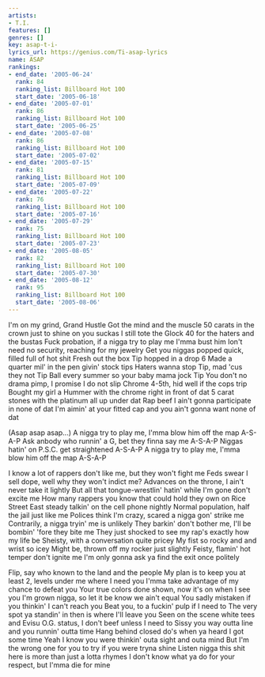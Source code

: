 ```yaml
---
artists:
- T.I.
features: []
genres: []
key: asap-t-i-
lyrics_url: https://genius.com/Ti-asap-lyrics
name: ASAP
rankings:
- end_date: '2005-06-24'
  rank: 84
  ranking_list: Billboard Hot 100
  start_date: '2005-06-18'
- end_date: '2005-07-01'
  rank: 86
  ranking_list: Billboard Hot 100
  start_date: '2005-06-25'
- end_date: '2005-07-08'
  rank: 86
  ranking_list: Billboard Hot 100
  start_date: '2005-07-02'
- end_date: '2005-07-15'
  rank: 81
  ranking_list: Billboard Hot 100
  start_date: '2005-07-09'
- end_date: '2005-07-22'
  rank: 76
  ranking_list: Billboard Hot 100
  start_date: '2005-07-16'
- end_date: '2005-07-29'
  rank: 75
  ranking_list: Billboard Hot 100
  start_date: '2005-07-23'
- end_date: '2005-08-05'
  rank: 82
  ranking_list: Billboard Hot 100
  start_date: '2005-07-30'
- end_date: '2005-08-12'
  rank: 95
  ranking_list: Billboard Hot 100
  start_date: '2005-08-06'
---
```

I'm on my grind, Grand Hustle
Got the mind and the muscle
50 carats in the crown just to shine on you suckas
I still tote the Glock 40 for the haters and the bustas
Fuck probation, if a nigga try to play me I'mma bust him
Ion't need no security, reaching for my jewelry
Get you niggas popped quick, filled full of hot shit
Fresh out the box Tip hopped in a drop 6
Made a quarter mil' in the pen givin' stock tips
Haters wanna stop Tip, mad 'cus they not Tip
Ball every summer so your baby mama jock Tip
You don't no drama pimp, I promise I do not slip
Chrome 4-5th, hid well if the cops trip
Bought my girl a Hummer with the chrome right in front of dat
5 carat stones with the platinum all up under dat
Rap beef I ain't gonna participate in none of dat
I'm aimin' at your fitted cap and you ain't gonna want none of dat


(Asap asap asap...)
A nigga try to play me, I'mma blow him off the map A-S-A-P
Ask anbody who runnin' a G, bet they finna say me A-S-A-P
Niggas hatin' on P.S.C. get straightened A-S-A-P
A nigga try to play me, I'mma blow him off the map A-S-A-P


I know a lot of rappers don't like me, but they won't fight me
Feds swear I sell dope, well why they won't indict me?
Advances on the throne, I ain't never take it lightly
But all that tongue-wrestlin' hatin' while I'm gone don't excite me
How many rappers you know that could hold they own on Rice Street
East steady talkin' on the cell phone nightly
Normal population, half the jail just like me
Polices think I'm crazy, scared a nigga gon' strike me
Contrarily, a nigga tryin' me is unlikely
They barkin' don't bother me, I'll be bombin' 'fore they bite me
They just shocked to see my rap's exactly how my life be
Sheisty, with a conversation quite pricey
My fist so rocky and and wrist so icey
Might be, thrown off my rocker just slightly
Feisty, flamin' hot temper don't ignite me
I'm only gonna ask ya find the exit once politely




Flip, say who known to the land and the people
My plan is to keep you at least 2, levels under me where I need you
I'mma take advantage of my chance to defeat you
Your true colors done shown, now it's on when I see you
I'm grown nigga, so let it be know we ain't equal
You sadly mistaken if you thinkin' I can't reach you
Beat you, to a fuckin' pulp if I need to
The very spot ya standin' in then is where I'll leave you
Seen on the scene white tees and Evisu
O.G. status, I don't beef unless I need to
Sissy you way outta line and you runnin' outta time
Hang behind closed do's when ya heard I got some time
Yeah I know you were thinkin' outa sight and outa mind
But I'm the wrong one for you to try if you were tryna shine
Listen nigga this shit here is more than just a lotta rhymes
I don't know what ya do for your respect, but I'mma die for mine
